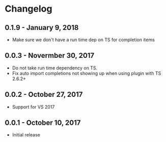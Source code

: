 # Changelog

## 0.1.9 - January 9, 2018
- Make sure we don't have a run time dep on TS for completion items

## 0.0.3 - Novermber 30, 2017
- Do not take run time dependency on TS.
- Fix auto import completions not showing up when using plugin with TS 2.6.2+

## 0.0.2 - October 27, 2017
- Support for VS 2017

## 0.0.1 - October 10, 2017
- Initial release
